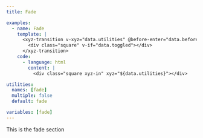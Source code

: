 ```yaml
---
title: Fade

examples:
  - name: Fade
    template: |
      <xyz-transition v-xyz="data.utilities" @before-enter="data.before" @before-leave="data.before" @after-enter="data.after" @after-leave="data.after">
        <div class="square" v-if="data.toggled"></div>
      </xyz-transition>
    code:
      - language: html
        content: |
          <div class="square xyz-in" xyz="${data.utilities}"></div>

utilities:
  names: [fade]
  multiple: false
  default: fade

variables: [fade]
---
```


This is the fade section

